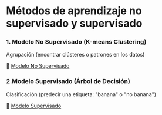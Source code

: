 # Métodos de aprendizaje no supervisado y supervisado

### 1. Modelo No Supervisado (K-means Clustering)
Agrupación (encontrar clústeres o patrones en los datos)

🔗 [Modelo No Supervisado](https://github.com/juandevp/modelos/blob/main/ModeloNoSupervisado.py)

### 2.Modelo Supervisado (Árbol de Decisión)
Clasificación (predecir una etiqueta: "banana" o "no banana")

🔗 [Modelo Supervisado](https://github.com/juandevp/modelos/blob/main/ModeloSupervisado.py)

